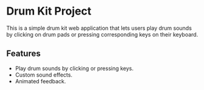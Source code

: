 # Drum Kit Project

This is a simple drum kit web application that lets users play drum sounds by clicking on drum pads or pressing corresponding keys on their keyboard.

## Features
- Play drum sounds by clicking or pressing keys.
- Custom sound effects.
- Animated feedback.
